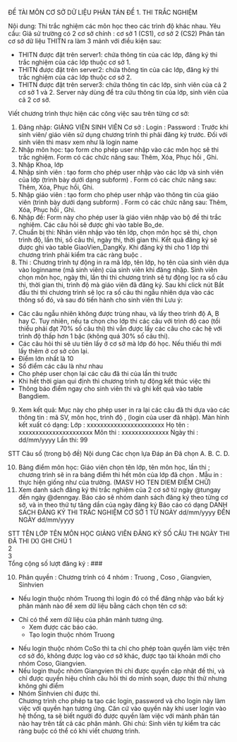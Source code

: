 
ĐỀ TÀI MÔN  CƠ SỞ DỮ LIỆU PHÂN TÁN 
ĐỀ 1. THI TRẮC  NGHIỆM

Nội dung: Thi trắc nghiệm các môn học theo các trình độ khác nhau.
Yêu cầu: Giả sử  trường có 2 cơ sở chính : cơ sở 1  (CS1), cơ sở 2  (CS2) 
Phân tán cơ sở dữ liệu THITN ra làm 3 mảnh với điều kiện sau: 
-	THITN được đặt trên server1: chứa thông tin của các lớp, đăng ký thi trắc nghiệm của các lớp thuộc cơ sở 1.
-	THITN được đặt trên server2: chứa thông tin của các lớp, đăng ký thi trắc nghiệm của các lớp thuộc cơ sở 2.
-	THITN được đặt trên server3: chứa thông tin  các lớp, sinh viên   của cả 2 cơ sở 1 và 2. Server này dùng để tra cứu thông tin của lớp, sinh viên của cả 2 cơ sở. 

Viết chương trình thực hiện các công việc sau trên từng cơ sở:
1.	Đăng nhập:
GIẢNG VIÊN 		SINH VIÊN
 Cơ sở		:
Login     	:
Password	:
Trước khi sinh viên/ giáo viên sử dụng chương trình thì phải đăng ký trước.  Đối với sinh viên thì masv xem như là login name
2. Nhập môn học: tạo form cho phép user nhập vào các môn học sẽ thi trắc nghiệm. Form có các chức năng sau: Thêm, Xóa,  Phục hồi , Ghi.
3. Nhập Khoa, lớp
4. Nhập sinh viên : tạo form cho phép user nhập vào các lớp và sinh viên của lớp (trình bày dưới dạng subform) . Form có các chức năng sau: Thêm, Xóa,  Phục hồi, Ghi.
5. Nhập giáo viên : tạo form cho phép user nhập vào thông tin của giáo viên (trình bày dưới dạng subform) . Form có các chức năng sau: Thêm, Xóa,  Phục hồi , Ghi.
6. Nhập đề: Form này cho phép user là giáo viên nhập vào bộ đề thi trắc nghiệm. Các câu hỏi sẽ được ghi vào table Bo_de.
7. Chuẩn bị thi: Nhân viên nhập vào tên lớp, chọn môn học sẽ thi, chọn trình độ, lần thi, số câu thi, ngày thi, thời gian thi. Kết quả đăng ký sẽ được ghi vào table GiaoVien_DangKy. Khi đăng ký thi cho 1 lớp thì chương trình  phải kiểm tra các ràng buộc .
8. Thi : Chương trình tự động in ra mã lớp, tên lớp, họ tên  của sinh viên dựa vào loginname (mã sinh viên) của sinh viên khi đăng nhập. Sinh viên chọn môn học, ngày thi, lần thi thì chương trình sẽ tự động lọc ra số câu thi, thời gian thi, trình độ mà giáo viên đã đăng ký. Sau khi click nút Bắt đầu thi thì chương trình sẽ lọc ra số câu thi ngẫu nhiên dựa vào các thông số đó, và sau đó tiến hành cho sinh viên thi
Lưu ý:	
- Các câu ngẫu nhiên không được trùng nhau, và lấy theo trình độ A, B hay C. Tuy nhiên, nếu ta chọn cho lớp thi các câu với trình độ cao (tối thiểu phải đạt 70% số câu thi) thì vẫn được lấy các câu cho các hệ với trình độ thấp hơn 1 bậc (không quá 30% số câu thi).
- Các câu hỏi thi sẽ ưu tiên lấy ở cơ sở mà lớp đó học. Nếu thiếu thì mới lấy thêm ở cơ sở còn lại.
- Điểm lớn nhất là 10
- Số điểm các câu là như nhau
- Cho phép user chọn lại các câu đã thi của lần thi trước
- Khi hết thời gian qui định thì chương trình tự động kết thúc việc thi
-	Thông báo điểm ngay cho sinh viên thi và ghi kết quả vào table Bangdiem.
9. Xem kết quả:  Mục này cho phép user in ra lại các câu đã thi dựa vào các thông tin : mã SV, môn học, trình độ , (login của user đã nhập).
Màn hình kết xuất có dạng:
Lớp	: xxxxxxxxxxxxxxxxxxxxxxx
Họ tên	: xxxxxxxxxxxxxxxxxxxxxx
Môn thi	: xxxxxxxxxxxxxx
Ngày thi 	: 	dd/mm/yyyy			Lần thi: 99

STT	Câu số
(trong bộ đề)	Nội dung	Các chọn lựa	Đáp án	Đã chọn
			A.
B.
C.
D.		
					
10. Bảng điểm môn học: Giáo viên chọn tên lớp, tên môn học, lần thi ; chương trình sẽ in ra bảng điểm thi hết môn của lớp đã chọn .  Mẫu in : thực hiện giống như của trường. (MASV HO  TEN DIEM  ĐIỂM CHỮ)
11. Xem danh sách đăng ký thi trắc nghiệm của 2 cơ sở từ ngày @tungay đến ngày @denngay. Báo cáo sẽ nhóm danh sách đăng ký theo từng cơ sở,  và in theo thứ tự tăng dần của ngày đăng ký
Báo cáo có dạng
DANH SÁCH ĐĂNG KÝ THI TRẮC NGHIỆM CƠ SỞ 1
TỪ NGÀY dd/mm/yyyy  ĐẾN NGÀY dd/mm/yyyy

STT	TÊN LỚP	TÊN MÔN HỌC	GIẢNG VIÊN ĐĂNG KÝ	SỐ CÂU THI	NGÀY THI	ĐÃ THI (X)	GHI CHÚ
1			 				
2							
3							
Tổng cộng số lượt đăng ký : ###

10. Phân quyền : Chương trình có 4 nhóm : Truong , Coso , Giangvien, Sinhvien
-  Nếu login thuộc nhóm Truong thì login đó có thể đăng nhập vào bất kỳ phân mảnh nào để xem dữ liệu bằng cách chọn tên cơ sở:
 + Chỉ có thể xem dữ liệu của phân mảnh tương ứng.
 	 + Xem được các báo cáo.
	 + Tạo login thuộc nhóm Truong
-  Nếu login thuộc nhóm CoSo thì ta chỉ cho phép toàn quyền làm việc trên cơ sở đó, không được log vào cơ sở khác,   được tạo tài khoản mới cho nhóm Coso, Giangvien.
- Nếu login thuộc nhóm Giangvien thì chỉ được quyền cập nhật đề thi, và chỉ được quyền hiệu chỉnh câu hỏi thi do mình soạn, được thi thử nhưng không ghi điểm
- Nhóm Sinhvien chỉ được thi.  
Chương trình cho phép ta tạo các login, password và cho login này làm việc với quyền hạn tương ứng. Căn cứ vào quyền này khi user login vào hệ thống, ta sẽ biết người đó được quyền làm việc với mảnh phân tán nào hay trên tất cả các phân mảnh.
Ghi chú: Sinh viên tự kiểm tra các ràng buộc có thể có khi viết chương trình.
